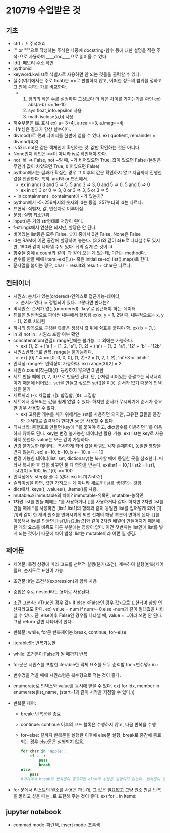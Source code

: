 # 210719 수업받은 것

## 기초

- ctrl + /: 주석처리
- ''' or """으로 작성하는 주석은 나중에 docstring-함수 등에 대한 설명을 적은 주석-으로 사용하며 ____doc____으로 읽어올 수 있다.
- id(): 메모리 주소 확인
- pythonic!
- keyword.kwlist로 식별자로 사용하면 안 되는 것들을 출력할 수 있다.
- 실수(여기에서는 주로 float)는 ==로 판별하지 않고, 어떠한 정도의 범위를 정하고 그 안에 속하는가를 비교한다.
  - 1. 임의의 작은 수를 설정하여 그것보다 더 작은 차이를 가지는가를 확인 ex) abs(a-b) <= 1e-10
    2. sys.float_info.epsilon 사용
    3. math.isclose(a,b) 사용
- 허수부분은 j로 표시 ex) a= 3+4j, a.real==3, a.imag==4j
- 나눗셈은 결과가 항상 실수이다.
- divmod()로 몫과 나머지를 한번에 얻을 수 있다. ex) quotient, remainder = divmod(4,3)
- is 와 is not은 같은 객체인지 확인하는 것. 값만 확인하는 것은 아니다.
- None인지 확인은 ==이 아니라 is로 확인해야 한다.
- not 'hi' => False, not ~일 때, ~가 비어있으면 True, 값이 있으면 False (본질은 무언가 값이 차있으면 True, 비어있으면 False)
- python에서는 결과가 확실한 경우 그 이후의 값은 확인하지 않고 지금까지 진행한 값을 반환한다. 특히, and와 or 연산에서.
  - ex in and) 3 and 5 => 5, 5 and 3 => 3, 0 and 5 => 0, 5 and 0 => 0
  - ex in or) 3 or 0 => 3, 0 or 3 => 3, 5 or 3 => 5
- ~ in containment : contaiment에 ~가 있는가?
- python에서 -5~256까지의 숫자의 id는 동일, 257부터의 id는 다르다.
- 표현식: 식별자, 값, 연산자로 이루어짐.
- 문장: 실행 최소단위
- input()은 거의 str형태로 저장이 된다.
- f-strings에서 연산은 되지만, 할당은 안 된다.
- 비어있는 list등은 모두 False, 숫자 중에서 0만 False, None은 False
- id는 RAM에 어떤 공간에 할당하여 놓는다. (3,2)와 같이 좌표로 나타낼수도 있지만, 190과 같이 나타낼 수도 있다. 뒤의 길게 쓴 것이 id
- 함수들 중에 a.count와 같이 .과 같이 오는 게 있는데, 이거는 method다. 
- 변수를 만들 때에 literal-ex)[],()- 혹은 initialize-ex) list(),map()로 한다.
- 문자열을 붙이는 경우, char + result와 result + char은 다르다.

## 컨테이너

- 시퀀스: 순서가 있는(ordered)-인덱스로 접근가능-데이터, 
  - 순서가 있다 != 정렬되어 있다. 그렇다면 반대는?
- 비시퀀스: 순서가 없는(unordered)-'key'로 접근해야 하는-데이터
- 튜플은 일반적으로 파이썬 내부에서 활용됨 ex)x, y = 1, 2일 때, 내부적으로는 x, y = (1, 2)로 처리됨
- 하나의 항목으로 구성된 튜플은 생성시 값 뒤에 쉼표를 붙여야 함. ex) b = (1, )
- in 과 not in : 시퀀스 포함 여부 확인
- concatenation(연결): range간에는 불가능. 그 외에는 가능하다.
  - ex) [1, 2] + ['a'] = [1, 2, 'a'], (1, 2) + ('a') = (1, 2, 'a'), '12' + 'b' = '12b'
- 시퀀스반복: *로 반복. range는 불가능하다. 
  - ex) [0] * 4 == [0, 0, 0, 0], (1, 2)*2 = (1, 2, 1, 2), 'hi'*3 = 'hihihi'
- 인덱싱: range도 인덱싱이 가능하다. ex) range(3)[2] = 2
- 시퀀스.count(찾는대상): 등장하지 않으면 0 반환
- 세트 만들 때에 {1, 2, 3}으로 만들면 된다. 단, {}처럼 비어있는 중괄호는 딕셔너리이기 때문에 비어있는 set을 만들고 싶으면 set()을 이용. 순서가 없기 때문에 인덱싱은 불가
- 세트끼리 (-): 차집합, (|): 합집합, (&): 교집합
- 세트에서 중복되는 값을 쉽게 없앨 수 있다. 하지만 순서가 무시되기에 순서가 중요한 경우 사용할 수 없다.
  - ex) 고유한 개수를 세기 위해서는 set를 사용하면 되지만, 고유한 값들을 등장한 순서대로 출력해야 한다면 set은 사용할 수 없다.
- 딕셔너리: 중괄호로 만들면 key에 ''를 붙여야 하고, dict함수를 이용하면 ''를 이용하지 않아도 된다. key는 변경 불가능한 데이터만 활용 가능. ex) list는 key로 사용하지 못한다. value는 모든 값이 가능하다.
- 변경 불가능한 데이터는 복사하게 되어 값을 바꿔도 각자 존재하며, 동일한 영향을 받지 않는다. ex) a=10, b=10, b += 10, a == 10
- 변경 가능한 데이터(list, set, dictionary)는 복사할 때에 동일한 곳을 참조한다. 따라서 복사한 후 값을 바꾸면 둘 다 영향을 받는다. ex)list1 = [0,1] list2 = list1, list2[0] = 100, list1[0] == 100
- 인덱싱에도 step을 줄 수 있다. ex) list1[2:50:2]
- 슬라이싱을 하면, 값만 가져오는 게 아니라 새로운 list를 생성하는 것임.
- dict에서 .keys(), .values(), .items()를 사용.
- mutable과 immutable의 차이? immutable-유목민, mutable-농작민
- 1차원 list를 만들 때에는 *를 사용하거나 []를 사용하거나 같다. 하지만 2차원 list를 만들 때에 *를 사용하면 [list1,list1]의 형태와 같이 동일한 list를 집어넣게 되어 [1] [1]와 같이 한 개의 원소를 변화시키게 되면 전체의 해당 부분이 변하게 된다. []를 이용해서 list를 만들면 [list1,list2,list3]와 같이 2차원 배열이 만들어지기 때문에 한 개의 요소를 바꿔도 다른 부분에는 영향이 없다. 이건 첫번째는 list안에 list를 넣게 되는 것이기 때문에 차이 발생. list는 mutable이라 이런 일 생김.

## 제어문

- 제어문: 특정 상황에 따라 코드를 선택적 실행(분기/조건), 계속하여 실행(반복)제어 필요, 순서도로 표현이 가능

- 조건문: if는 조건식(expression)과 함께 사용

- 중첩은 주로 nested라는 용어로 사용된다.

- 조건 표현식: <True인 경우 값> if <expression>  else <False인 경우 값>으로 표현되며 삼항 연산자라고도 한다. ex) value = num if num>=0 else -num과 같이 절대값을 나타낼 수 있다. 단, else이후 False인 경우를 나타낼 때, value = ...이라 쓰면 안 된다. 그냥 return 값만 나타내야 한다.

- 반복문: while, for문 반복제어는 break, continue, for~else

- iterable한: 반복가능한

- while: 조건문이 False가 될 때까지 반복

- for문은 시퀀스를 포함한 iterable한 객체 요소를 모두 순회함 for <변수명> in <iterable>: 

- 변수명을 적을 때에 시퀀스형은 복수형으로 적는 것이 좋다.

- enumerate로 인덱스와 value를 동시에 받을 수 있다. ex) for idx, member in enumerate(list_name, (start=1과 같이 시작을 지정할 수 있다.))

- 반복문 제어: 

  - break: 반복문을 종료

  - continue: continue 이후의 코드 블록은 수행하지 않고, 다음 반복을 수행

  - for~else: 끝까지 반복문을 실행한 이후에 else문 실행, break로 중간에 종료되는 경우 else문은 실행되지 않음.

    ```python
    for char in 'apple':
        if ...:
            pass
        	break
    else:
        pass
    #여기에서 break로 반복문이 종료되면 else의 부분은 실행되지 않는다. 반복문이 정상적으로 종료되어야 else의 부분이 실행된다.	
    ```

- for  문에서 리스트의 원소를 사용은 하는데, 그 값은 필요없고 그냥 원소 만큼 반복을 돌리고 싶을 때는 _로 표현해 주는 것이 좋다. ex) for _ in items:

## jupyter notebook

- commad mode-파란색, insert mode-초록색



